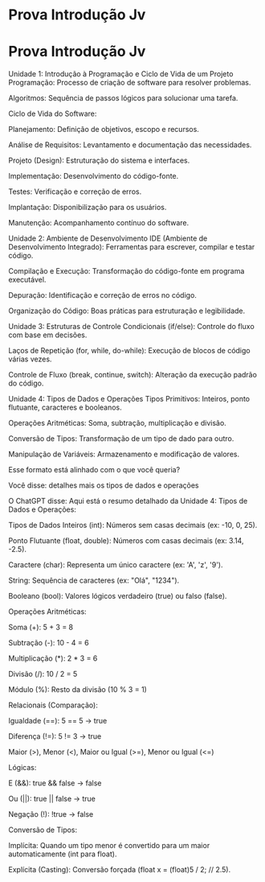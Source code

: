# Prova Introdução Jv
# Prova Introdução Jv

Unidade 1: Introdução à Programação e Ciclo de Vida de um Projeto
Programação: Processo de criação de software para resolver problemas.

Algoritmos: Sequência de passos lógicos para solucionar uma tarefa.

Ciclo de Vida do Software:

Planejamento: Definição de objetivos, escopo e recursos.

Análise de Requisitos: Levantamento e documentação das necessidades.

Projeto (Design): Estruturação do sistema e interfaces.

Implementação: Desenvolvimento do código-fonte.

Testes: Verificação e correção de erros.

Implantação: Disponibilização para os usuários.

Manutenção: Acompanhamento contínuo do software.

Unidade 2: Ambiente de Desenvolvimento
IDE (Ambiente de Desenvolvimento Integrado): Ferramentas para escrever, compilar e testar código.

Compilação e Execução: Transformação do código-fonte em programa executável.

Depuração: Identificação e correção de erros no código.

Organização do Código: Boas práticas para estruturação e legibilidade.

Unidade 3: Estruturas de Controle
Condicionais (if/else): Controle do fluxo com base em decisões.

Laços de Repetição (for, while, do-while): Execução de blocos de código várias vezes.

Controle de Fluxo (break, continue, switch): Alteração da execução padrão do código.

Unidade 4: Tipos de Dados e Operações
Tipos Primitivos: Inteiros, ponto flutuante, caracteres e booleanos.

Operações Aritméticas: Soma, subtração, multiplicação e divisão.

Conversão de Tipos: Transformação de um tipo de dado para outro.

Manipulação de Variáveis: Armazenamento e modificação de valores.

Esse formato está alinhado com o que você queria?







Você disse:
detalhes mais os tipos de dados e operações


O ChatGPT disse:
Aqui está o resumo detalhado da Unidade 4: Tipos de Dados e Operações:

Tipos de Dados
Inteiros (int): Números sem casas decimais (ex: -10, 0, 25).

Ponto Flutuante (float, double): Números com casas decimais (ex: 3.14, -2.5).

Caractere (char): Representa um único caractere (ex: 'A', 'z', '9').

String: Sequência de caracteres (ex: "Olá", "1234").

Booleano (bool): Valores lógicos verdadeiro (true) ou falso (false).

Operações
Aritméticas:

Soma (+): 5 + 3 = 8

Subtração (-): 10 - 4 = 6

Multiplicação (*): 2 * 3 = 6

Divisão (/): 10 / 2 = 5

Módulo (%): Resto da divisão (10 % 3 = 1)

Relacionais (Comparação):

Igualdade (==): 5 == 5 → true

Diferença (!=): 5 != 3 → true

Maior (>), Menor (<), Maior ou Igual (>=), Menor ou Igual (<=)

Lógicas:

E (&&): true && false → false

Ou (||): true || false → true

Negação (!): !true → false

Conversão de Tipos:

Implícita: Quando um tipo menor é convertido para um maior automaticamente (int para float).

Explícita (Casting): Conversão forçada (float x = (float)5 / 2; // 2.5).
